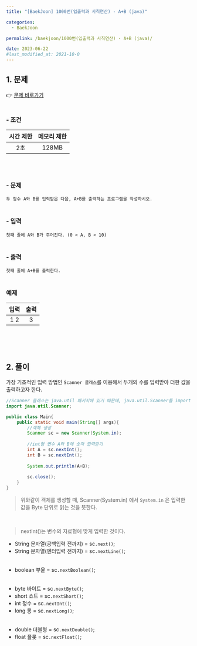 ```yaml
---
title: "[BaekJoon] 1000번(입출력과 사칙연산) - A+B (java)"

categories:
  - BaekJoon

permalink: /baekjoon/1000번(입출력과 사칙연산) - A+B (java)/

date: 2023-06-22
#last_modified_at: 2021-10-0
---
```



## 1. 문제
👉 [문제 바로가기](https://www.acmicpc.net/problem/1000)<br><br>
###  - 조건
  
| 시간 제한 | 메모리 제한 |
|:---:|:---:|
|2초|128MB|
  
<br><br>

### - 문제
```두 정수 A와 B를 입력받은 다음, A+B를 출력하는 프로그램을 작성하시오.```
<br><br>

### - 입력
```첫째 줄에 A와 B가 주어진다. (0 < A, B < 10)```
<br><br>

### - 출력
```첫째 줄에 A+B를 출력한다.```
<br><br>

### 예제
  
|입력|출력|
|:---:|:---:|
|1 2|3|
  
<br><br><br>


## 2. 풀이
가장 기초적인 입력 방법인 `Scanner 클래스`를 이용해서 두개의 수를 입력받아 더한 값을 출력하고자 한다.
<br>
```java
//Scanner 클래스는 java.util 패키지에 있기 때문에, java.util.Scanner를 import 해준다.
import java.util.Scanner;

public class Main{
    public static void main(String[] args){
        //객체 생성
        Scanner sc = new Scanner(System.in);
        
        //int형 변수 A와 B에 숫자 입력받기
        int A = sc.nextInt();
        int B = sc.nextInt();
        
        System.out.println(A+B);
        
        sc.close();
    }
}
```
> 위와같이 객체를 생성할 때, Scanner(System.in) 에서 `System.in` 은 입력한 값을 Byte 단위로 읽는 것을 뜻한다.
<br>

> nextInt()는 변수의 자료형에 맞게 입력한 것이다.<br>
 - String 문자열(공백입력 전까지) = sc`.next()`;<br>
 - String 문자열(엔터입력 전까지) = sc`.nextLine()`;<br><br>
> 
 - boolean 부울 = sc`.nextBoolean()`;<br><br>
>	
 - byte 바이트 = sc`.nextByte()`;<br>
 - short 쇼트 = sc`.nextShort()`;<br>
 - int 정수 = sc`.nextInt()`;<br>
 - long 롱 = sc`.nextLong()`;<br><br>
>	
 - double 더블형 = sc`.nextDouble()`;<br>
 - float 플롯 = sc`.nextFloat()`;

<br><br><br>

